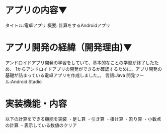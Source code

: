 # アプリの内容▼
  タイトル:電卓アプリ
  概要: 計算をするAndroidアプリ

# アプリ開発の経緯（開発理由)▼
  アンドロイドアプリ開発の学習をしていて、基本的なことの学習が終了したため、
  1からアンドロイドアプリの開発ができるか確認するために、アプリ開発の基礎が詰まっている電卓アプリを作成しました。。
  言語:Java
  開発ツール:Android Stadio

# 実装機能・内容
  以下の計算をできる機能を実装
  ・足し算
  ・引き算
  ・掛け算
  ・割り算
  ・小数点の計算
  ・表示している数値のクリア
  
